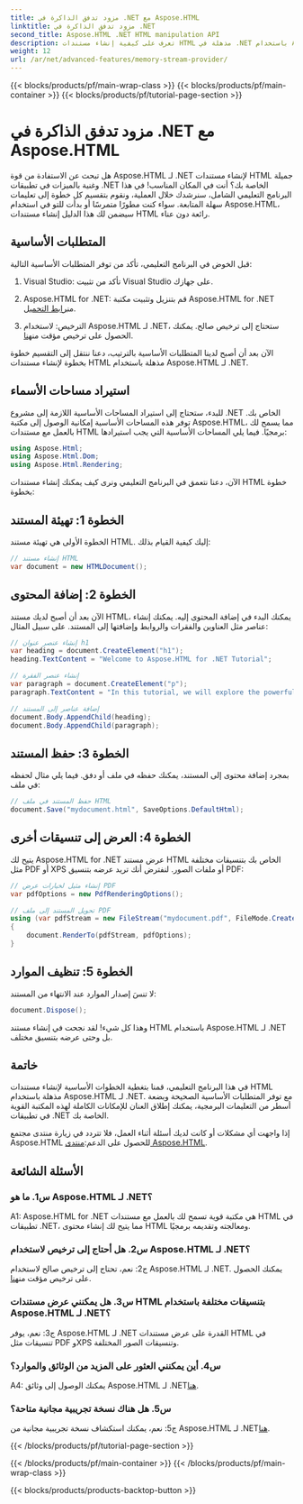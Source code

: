 ```yaml
---
title: مزود تدفق الذاكرة في .NET مع Aspose.HTML
linktitle: مزود تدفق الذاكرة في .NET
second_title: Aspose.HTML .NET HTML manipulation API
description: تعرف على كيفية إنشاء مستندات HTML مذهلة في .NET باستخدام Aspose.HTML. اتبع البرنامج التعليمي خطوة بخطوة واكتشف قوة معالجة HTML.
weight: 12
url: /ar/net/advanced-features/memory-stream-provider/
---
```


{{< blocks/products/pf/main-wrap-class >}}
{{< blocks/products/pf/main-container >}}
{{< blocks/products/pf/tutorial-page-section >}}

# مزود تدفق الذاكرة في .NET مع Aspose.HTML


هل تبحث عن الاستفادة من قوة Aspose.HTML لـ .NET لإنشاء مستندات HTML جميلة وغنية بالميزات في تطبيقات .NET الخاصة بك؟ أنت في المكان المناسب! في هذا البرنامج التعليمي الشامل، سنرشدك خلال العملية، ونقوم بتقسيم كل خطوة إلى تعليمات سهلة المتابعة. سواء كنت مطورًا متمرسًا أو بدأت للتو في استخدام Aspose.HTML، سيضمن لك هذا الدليل إنشاء مستندات HTML رائعة دون عناء.

## المتطلبات الأساسية

قبل الخوض في البرنامج التعليمي، تأكد من توفر المتطلبات الأساسية التالية:

1. Visual Studio: تأكد من تثبيت Visual Studio على جهازك.

2.  Aspose.HTML for .NET: قم بتنزيل وتثبيت مكتبة Aspose.HTML for .NET من[رابط التحميل](https://releases.aspose.com/html/net/).

3.  الترخيص: لاستخدام Aspose.HTML لـ .NET، ستحتاج إلى ترخيص صالح. يمكنك الحصول على ترخيص مؤقت من[هنا](https://purchase.aspose.com/temporary-license/).

الآن بعد أن أصبح لدينا المتطلبات الأساسية بالترتيب، دعنا ننتقل إلى التقسيم خطوة بخطوة لإنشاء مستندات HTML مذهلة باستخدام Aspose.HTML لـ .NET.

## استيراد مساحات الأسماء

للبدء، ستحتاج إلى استيراد المساحات الأساسية اللازمة إلى مشروع .NET الخاص بك. توفر هذه المساحات الأساسية إمكانية الوصول إلى مكتبة Aspose.HTML، مما يسمح لك بالعمل مع مستندات HTML برمجيًا. فيما يلي المساحات الأساسية التي يجب استيرادها:

```csharp
using Aspose.Html;
using Aspose.Html.Dom;
using Aspose.Html.Rendering;
```

الآن، دعنا نتعمق في البرنامج التعليمي ونرى كيف يمكنك إنشاء مستندات HTML خطوة بخطوة:

## الخطوة 1: تهيئة المستند

الخطوة الأولى هي تهيئة مستند HTML. إليك كيفية القيام بذلك:

```csharp
// إنشاء مستند HTML
var document = new HTMLDocument();
```

## الخطوة 2: إضافة المحتوى

الآن بعد أن أصبح لديك مستند HTML، يمكنك البدء في إضافة المحتوى إليه. يمكنك إنشاء عناصر مثل العناوين والفقرات والروابط وإضافتها إلى المستند. على سبيل المثال:

```csharp
// إنشاء عنصر عنوان h1
var heading = document.CreateElement("h1");
heading.TextContent = "Welcome to Aspose.HTML for .NET Tutorial";

// إنشاء عنصر الفقرة
var paragraph = document.CreateElement("p");
paragraph.TextContent = "In this tutorial, we will explore the powerful features of Aspose.HTML for .NET.";

// إضافة عناصر إلى المستند
document.Body.AppendChild(heading);
document.Body.AppendChild(paragraph);
```

## الخطوة 3: حفظ المستند

بمجرد إضافة محتوى إلى المستند، يمكنك حفظه في ملف أو دفق. فيما يلي مثال لحفظه في ملف:

```csharp
// حفظ المستند في ملف HTML
document.Save("mydocument.html", SaveOptions.DefaultHtml);
```

## الخطوة 4: العرض إلى تنسيقات أخرى

يتيح لك Aspose.HTML for .NET عرض مستند HTML الخاص بك بتنسيقات مختلفة مثل PDF أو XPS أو ملفات الصور. لنفترض أنك تريد عرضه بتنسيق PDF:

```csharp
// إنشاء مثيل لخيارات عرض PDF
var pdfOptions = new PdfRenderingOptions();

// تحويل المستند إلى ملف PDF
using (var pdfStream = new FileStream("mydocument.pdf", FileMode.Create))
{
    document.RenderTo(pdfStream, pdfOptions);
}
```

## الخطوة 5: تنظيف الموارد

لا تنسَ إصدار الموارد عند الانتهاء من المستند:

```csharp
document.Dispose();
```

وهذا كل شيء! لقد نجحت في إنشاء مستند HTML باستخدام Aspose.HTML لـ .NET بل وحتى عرضه بتنسيق مختلف.

## خاتمة

في هذا البرنامج التعليمي، قمنا بتغطية الخطوات الأساسية لإنشاء مستندات HTML مذهلة باستخدام Aspose.HTML لـ .NET. مع توفر المتطلبات الأساسية الصحيحة وبضعة أسطر من التعليمات البرمجية، يمكنك إطلاق العنان للإمكانات الكاملة لهذه المكتبة القوية في تطبيقات .NET الخاصة بك.

 إذا واجهت أي مشكلات أو كانت لديك أسئلة أثناء العمل، فلا تتردد في زيارة منتدى مجتمع Aspose.HTML للحصول على الدعم:[منتدى Aspose.HTML](https://forum.aspose.com/).

## الأسئلة الشائعة

### س1. ما هو Aspose.HTML لـ .NET؟

A1: Aspose.HTML for .NET هي مكتبة قوية تسمح لك بالعمل مع مستندات HTML في تطبيقات .NET، مما يتيح لك إنشاء محتوى HTML ومعالجته وتقديمه برمجيًا.

### س2. هل أحتاج إلى ترخيص لاستخدام Aspose.HTML لـ .NET؟

 ج2: نعم، تحتاج إلى ترخيص صالح لاستخدام Aspose.HTML لـ .NET. يمكنك الحصول على ترخيص مؤقت من[هنا](https://purchase.aspose.com/temporary-license/).

### س3. هل يمكنني عرض مستندات HTML بتنسيقات مختلفة باستخدام Aspose.HTML لـ .NET؟

ج3: نعم، يوفر Aspose.HTML لـ .NET القدرة على عرض مستندات HTML في تنسيقات مثل PDF وXPS وتنسيقات الصور المختلفة.

### س4. أين يمكنني العثور على المزيد من الوثائق والموارد؟

 A4: يمكنك الوصول إلى وثائق Aspose.HTML لـ .NET[هنا](https://reference.aspose.com/html/net/).

### س5. هل هناك نسخة تجريبية مجانية متاحة؟

 ج5: نعم، يمكنك استكشاف نسخة تجريبية مجانية من Aspose.HTML لـ .NET[هنا](https://releases.aspose.com/).

{{< /blocks/products/pf/tutorial-page-section >}}

{{< /blocks/products/pf/main-container >}}
{{< /blocks/products/pf/main-wrap-class >}}

{{< blocks/products/products-backtop-button >}}
